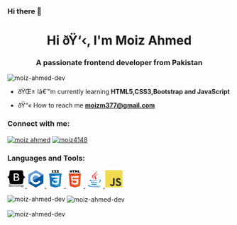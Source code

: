 ### Hi there 👋

<!--
**Moiz-Ahmed-Dev/Moiz-Ahmed-Dev** is a ✨ _special_ ✨ repository because its `README.md` (this file) appears on your GitHub profile.

Here are some ideas to get you started:

- 🔭 I’m currently working on ...
- 🌱 I’m currently learning ...
- 👯 I’m looking to collaborate on ...
- 🤔 I’m looking for help with ...
- 💬 Ask me about ...
- 📫 How to reach me: ...
- 😄 Pronouns: ...
- ⚡ Fun fact: ...
-->
<h1 align="center">Hi ðŸ‘‹, I'm Moiz Ahmed</h1>
<h3 align="center">A passionate frontend developer from Pakistan</h3>

<p align="left"> <img src="https://komarev.com/ghpvc/?username=moiz-ahmed-dev&label=Profile%20views&color=0e75b6&style=flat" alt="moiz-ahmed-dev" /> </p>

- ðŸŒ± Iâ€™m currently learning **HTML5,CSS3,Bootstrap and JavaScript**

- ðŸ“« How to reach me **moizm377@gmail.com**

<h3 align="left">Connect with me:</h3>
<p align="left">
<a href="https://fb.com/moiz ahmed" target="blank"><img align="center" src="https://raw.githubusercontent.com/rahuldkjain/github-profile-readme-generator/master/src/images/icons/Social/facebook.svg" alt="moiz ahmed" height="30" width="40" /></a>
<a href="https://instagram.com/moiz4148" target="blank"><img align="center" src="https://raw.githubusercontent.com/rahuldkjain/github-profile-readme-generator/master/src/images/icons/Social/instagram.svg" alt="moiz4148" height="30" width="40" /></a>
</p>

<h3 align="left">Languages and Tools:</h3>
<p align="left"> <a href="https://getbootstrap.com" target="_blank" rel="noreferrer"> <img src="https://raw.githubusercontent.com/devicons/devicon/master/icons/bootstrap/bootstrap-plain-wordmark.svg" alt="bootstrap" width="40" height="40"/> </a> <a href="https://www.cprogramming.com/" target="_blank" rel="noreferrer"> <img src="https://raw.githubusercontent.com/devicons/devicon/master/icons/c/c-original.svg" alt="c" width="40" height="40"/> </a> <a href="https://www.w3schools.com/css/" target="_blank" rel="noreferrer"> <img src="https://raw.githubusercontent.com/devicons/devicon/master/icons/css3/css3-original-wordmark.svg" alt="css3" width="40" height="40"/> </a> <a href="https://www.w3.org/html/" target="_blank" rel="noreferrer"> <img src="https://raw.githubusercontent.com/devicons/devicon/master/icons/html5/html5-original-wordmark.svg" alt="html5" width="40" height="40"/> </a> <a href="https://www.java.com" target="_blank" rel="noreferrer"> <img src="https://raw.githubusercontent.com/devicons/devicon/master/icons/java/java-original.svg" alt="java" width="40" height="40"/> </a> <a href="https://developer.mozilla.org/en-US/docs/Web/JavaScript" target="_blank" rel="noreferrer"> <img src="https://raw.githubusercontent.com/devicons/devicon/master/icons/javascript/javascript-original.svg" alt="javascript" width="40" height="40"/> </a> </p>

<p><img align="left" src="https://github-readme-stats.vercel.app/api/top-langs?username=moiz-ahmed-dev&show_icons=true&locale=en&layout=compact" alt="moiz-ahmed-dev" /></p>

<p>&nbsp;<img align="center" src="https://github-readme-stats.vercel.app/api?username=moiz-ahmed-dev&show_icons=true&locale=en" alt="moiz-ahmed-dev" /></p>

<p><img align="center" src="https://github-readme-streak-stats.herokuapp.com/?user=moiz-ahmed-dev&" alt="moiz-ahmed-dev" /></p>
 
